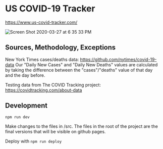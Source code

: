 # US COVID-19 Tracker

https://www.us-covid-tracker.com/

![Screen Shot 2020-03-27 at 6 35 33 PM](https://user-images.githubusercontent.com/875591/77811766-dbc8ed80-7059-11ea-9825-75b0fdd72b1a.png)

## Sources, Methodology, Exceptions

New York Times cases/deaths data: https://github.com/nytimes/covid-19-data
Our "Daily New Cases" and "Daily New Deaths" values are calculated by taking the difference between the "cases"/"deaths" value of that day and the day before.

Testing data from The COVID Tracking project: https://covidtracking.com/about-data

## Development

```
npm run dev
```

Make changes to the files in /src. The files in the root of the project are the final versions that will be visible on github pages.

Deploy with `npm run deploy`
